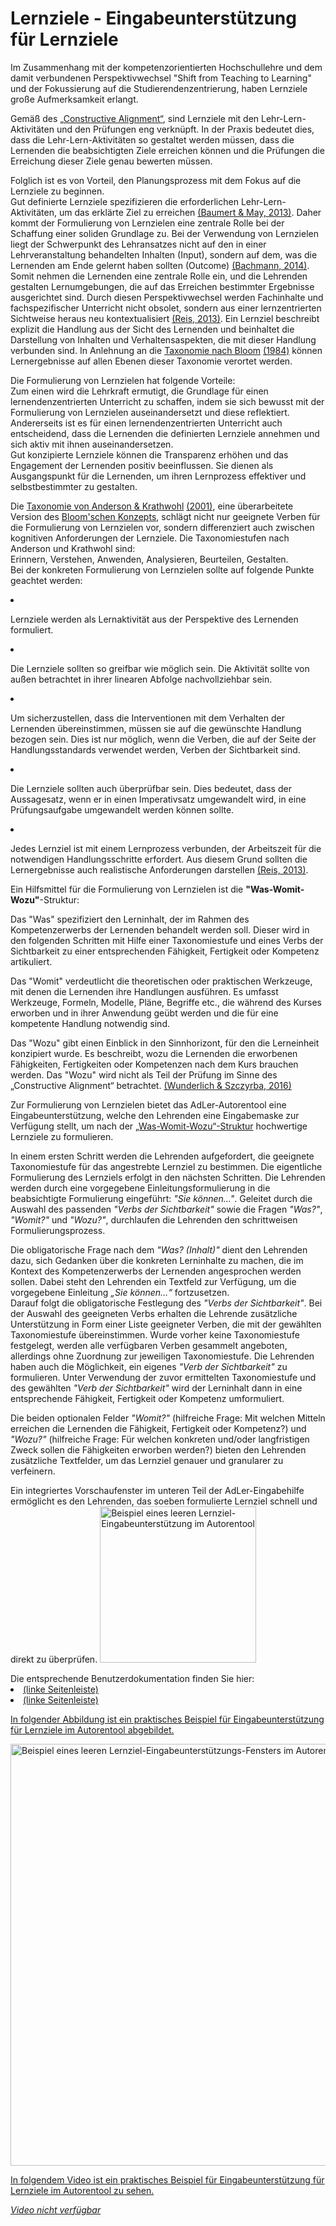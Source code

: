 # Lernziele - Eingabeunterstützung für Lernziele

<show-structure/>
<chapter title="Formulierung von Lernzielen" id="Didaktik-Formulierung-von-Lernzielen" collapsible="true" default-state="expanded">
    <chapter title="Einführung in Lernziele" id="Didaktik-Einfuehrung-Lernziele" collapsible="true" default-state="expanded">
        <p>
            Im Zusammenhang mit der kompetenzorientierten Hochschullehre und dem damit verbundenen Perspektivwechsel 
            "Shift from Teaching to Learning" und der Fokussierung auf die Studierendenzentrierung, 
            haben Lernziele große Aufmerksamkeit erlangt.
        </p>
        <p>
            Gemäß des 
            <a href="Constructive-Alignment-GE.md">„Constructive Alignment“</a>, sind Lernziele mit den Lehr-Lern-Aktivitäten und 
            den Prüfungen eng verknüpft. In der Praxis bedeutet dies, dass die Lehr-Lern-Aktivitäten so gestaltet werden müssen, 
            dass die Lernenden die beabsichtigten Ziele erreichen können und die Prüfungen die Erreichung dieser Ziele genau bewerten müssen.
        </p>
        <p>
            Folglich ist es von Vorteil, den Planungsprozess mit dem Fokus auf die Lernziele zu beginnen. <br/>
            Gut definierte Lernziele spezifizieren die erforderlichen Lehr-Lern-Aktivitäten, um das erkl&auml;rte Ziel zu erreichen 
            <a href="Didaktik-Literaturverzeichnis-BD.md#5-Baumert-2013">(Baumert &amp; May, 2013)</a>. 
            Daher kommt der Formulierung von Lernzielen eine zentrale Rolle bei der Schaffung einer soliden Grundlage zu. 
            Bei der Verwendung von Lernzielen liegt der Schwerpunkt des Lehransatzes nicht auf den in einer Lehrveranstaltung behandelten 
            Inhalten (Input), sondern auf dem, was die Lernenden am Ende gelernt haben sollten (Outcome) 
            <a href="Didaktik-Literaturverzeichnis-BD.md#6-Bachmann-2014">(Bachmann, 2014)</a>. 
            Somit nehmen die Lernenden eine zentrale Rolle ein, und die Lehrenden gestalten Lernumgebungen, 
            die auf das Erreichen bestimmter Ergebnisse ausgerichtet sind. Durch diesen Perspektivwechsel werden Fachinhalte und 
            fachspezifischer Unterricht nicht obsolet, sondern aus einer lernzentrierten Sichtweise heraus neu kontextualisiert 
            <a href="Didaktik-Literaturverzeichnis-BD.md#9-Reis-2013">(Reis, 2013)</a>. 
            Ein Lernziel beschreibt explizit die Handlung aus der Sicht des Lernenden und beinhaltet die Darstellung von 
            Inhalten und Verhaltensaspekten, die mit dieser Handlung verbunden sind. 
            In Anlehnung an die 
            <a href="Taxonomie-nach-Bloom-GE.md">Taxonomie nach Bloom</a> <a href="Didaktik-Literaturverzeichnis-BD.md#7-Bloom-1984">(1984)</a> 
            können Lernergebnisse auf allen Ebenen dieser Taxonomie verortet werden.
        </p>
    </chapter>
    <chapter title="Vorteile von Lernzielen" id="Didaktik-Vorteile-Lernziele" collapsible="true" default-state="expanded">
        <p>
            Die Formulierung von Lernzielen hat folgende Vorteile: <br/>
            Zum einen wird die Lehrkraft ermutigt, die Grundlage für einen lernendenzentrierten Unterricht zu schaffen, 
            indem sie sich bewusst mit der Formulierung von Lernzielen auseinandersetzt und diese reflektiert. <br/>
            Andererseits ist es für einen lernendenzentrierten Unterricht auch entscheidend, dass die Lernenden 
            die definierten Lernziele annehmen und sich aktiv mit ihnen auseinandersetzen. <br/>
            Gut konzipierte Lernziele können die Transparenz erhöhen und das Engagement der Lernenden positiv beeinflussen. 
            Sie dienen als Ausgangspunkt für die Lernenden, um ihren Lernprozess effektiver und selbstbestimmter zu gestalten.
        </p>
    </chapter>
</chapter>

<chapter title="Wie werden die Lernziele formuliert?" id="Didaktik-wie-werden-Lernziele-formuliert" collapsible="true" default-state="expanded">
    <chapter title="Anforderungen an Lernziele: Taxonomie von Anderson &amp; Krathwohl" id="Didaktik-Taxonomie" collapsible="true" default-state="expanded">
        <p>
            Die <a href="Taxonomie-nach-Anderson-und-Krathwohl-GE.md">Taxonomie von Anderson &amp; Krathwohl</a> 
            <a href="Didaktik-Literaturverzeichnis-BD.md#8-Anderson-Krathwohl-2001">(2001)</a>, 
            eine überarbeitete Version des <a href="Taxonomie-nach-Bloom-GE.md">Bloom'schen Konzepts</a>, 
            schlägt nicht nur geeignete Verben für die Formulierung von Lernzielen vor, 
            sondern differenziert auch zwischen kognitiven Anforderungen der Lernziele. 
            Die Taxonomiestufen nach Anderson und Krathwohl sind: <br/>
            Erinnern, Verstehen, Anwenden, Analysieren, Beurteilen, Gestalten.<br/>
            Bei der konkreten Formulierung von Lernzielen sollte auf folgende Punkte geachtet werden:
        </p>
        <list type="alpha-lower">
            <li>
                <p>Lernziele werden als Lernaktivität aus der Perspektive des Lernenden formuliert.</p>
            </li>
            <li>
                <p>Die Lernziele sollten so greifbar wie möglich sein. 
                Die Aktivität sollte von außen betrachtet in ihrer linearen Abfolge nachvollziehbar sein.</p>
            </li>
            <li>
                <p>Um sicherzustellen, dass die Interventionen mit dem Verhalten der Lernenden übereinstimmen, 
                m&uuml;ssen sie auf die gewünschte Handlung bezogen sein. Dies ist nur möglich, wenn die Verben, die 
                auf der Seite der Handlungsstandards verwendet werden, Verben der Sichtbarkeit sind. </p>
            </li>
            <li>
                <p>Die Lernziele sollten auch überprüfbar sein. 
                Dies bedeutet, dass der Aussagesatz, wenn er in einen Imperativsatz umgewandelt wird, 
                in eine Prüfungsaufgabe umgewandelt werden können sollte. </p>
            </li>
            <li>
                <p>Jedes Lernziel ist mit einem Lernprozess verbunden, 
                der Arbeitszeit für die notwendigen Handlungsschritte erfordert. 
                Aus diesem Grund sollten die Lernergebnisse auch realistische Anforderungen darstellen 
                <a href="Didaktik-Literaturverzeichnis-BD.md#9-Reis-2013">(Reis, 2013)</a>.</p>
            </li>
        </list>
    </chapter>
    <chapter title="Hilfsmittel zur Formulierung von Lernzielen" id="Lernziele-Hilfsmittel" collapsible="true" default-state="expanded">
        <p>
            Ein Hilfsmittel für die Formulierung von Lernzielen ist die <b>"Was-Womit-Wozu"</b>-Struktur: 
        </p>
        <deflist>
            <def title="Was" id="Lernziel-Struktur-Was">
                <p>Das "Was" spezifiziert den Lerninhalt, der im Rahmen des Kompetenzerwerbs der Lernenden behandelt werden soll. 
                Dieser wird in den folgenden Schritten mit Hilfe einer Taxonomiestufe und eines Verbs der Sichtbarkeit zu einer 
                entsprechenden Fähigkeit, Fertigkeit oder Kompetenz artikuliert. </p>
            </def>
            <def title="Womit" id="Lernziel-Struktur-Womit">
                <p>Das "Womit" verdeutlicht die theoretischen oder praktischen Werkzeuge, mit denen die Lernenden ihre 
                Handlungen ausführen. Es umfasst Werkzeuge, Formeln, Modelle, Pläne, Begriffe etc., die während des Kurses erworben und 
                in ihrer Anwendung geübt werden und die für eine kompetente Handlung notwendig sind. </p>
            </def>
            <def title="Wozu" id="Lernziel-Struktur-Wozu">
                <p>Das "Wozu" gibt einen Einblick in den Sinnhorizont, für den die Lerneinheit konzipiert wurde. 
                Es beschreibt, wozu die Lernenden die erworbenen Fähigkeiten, Fertigkeiten oder Kompetenzen nach dem Kurs brauchen werden. 
                Das "Wozu" wird nicht als Teil der Prüfung im Sinne des „Constructive Alignment“ betrachtet.
                <a href="Didaktik-Literaturverzeichnis-BD.md#10-Wunderlich-2016">(Wunderlich &amp; Szczyrba, 2016)</a></p>
            </def>
        </deflist>
    </chapter>
</chapter>

<chapter title="AdLer-Eingabeunterstützung für Lernziele" id="Didaktik-AdLer-Lernziele-Eingabeunterstuetzung" collapsible="true" default-state="expanded">
    <p>
        Zur Formulierung von Lernzielen bietet das AdLer-Autorentool eine Eingabeunterstützung, 
        welche den Lehrenden eine Eingabemaske zur Verfügung stellt, um nach der 
        <a href="#Lernziele-Hilfsmittel">„Was-Womit-Wozu“-Struktur</a> hochwertige Lernziele zu formulieren.
    </p>
    <p>
        In einem ersten Schritt werden die Lehrenden aufgefordert, die geeignete Taxonomiestufe für das angestrebte Lernziel zu bestimmen. 
        Die eigentliche Formulierung des Lernziels erfolgt in den nächsten Schritten. 
        Die Lehrenden werden durch eine vorgegebene Einleitungsformulierung in die beabsichtigte Formulierung eingeführt: 
        <i>"Sie können..."</i>. Geleitet durch die Auswahl des passenden <i>"Verbs der Sichtbarkeit"</i> sowie die Fragen 
        <i>"Was?"</i>, <i>"Womit?"</i> und <i>"Wozu?"</i>, durchlaufen die Lehrenden den schrittweisen Formulierungsprozess.
    </p>
    <p>
        Die obligatorische Frage nach dem <i>"Was? (Inhalt)"</i> dient den Lehrenden dazu, 
        sich Gedanken über die konkreten Lerninhalte zu machen, die im Kontext des Kompetenzerwerbs der Lernenden angesprochen werden sollen. 
        Dabei steht den Lehrenden ein Textfeld zur Verfügung, um die vorgegebene Einleitung <i>„Sie können…“</i> fortzusetzen. <br/>
        Darauf folgt die obligatorische Festlegung des <i>"Verbs der Sichtbarkeit"</i>. 
        Bei der Auswahl des geeigneten Verbs erhalten die Lehrende zusätzliche Unterstützung in Form einer Liste geeigneter Verben, 
        die mit der gewählten Taxonomiestufe übereinstimmen. Wurde vorher keine Taxonomiestufe festgelegt, 
        werden alle verfügbaren Verben gesammelt angeboten, allerdings ohne Zuordnung zur jeweiligen Taxonomiestufe. 
        Die Lehrenden haben auch die Möglichkeit, ein eigenes <i>"Verb der Sichtbarkeit"</i> zu formulieren. 
        Unter Verwendung der zuvor ermittelten Taxonomiestufe und des gewählten <i>"Verb der Sichtbarkeit"</i> wird der Lerninhalt 
        dann in eine entsprechende Fähigkeit, Fertigkeit oder Kompetenz umformuliert.
    </p>
    <p>
        Die beiden optionalen Felder 
        <i>"Womit?"</i> (hilfreiche Frage: Mit welchen Mitteln erreichen die Lernenden die Fähigkeit, Fertigkeit oder Kompetenz?) und 
        <i>"Wozu?"</i> (hilfreiche Frage: Für welchen konkreten und/oder langfristigen Zweck sollen die Fähigkeiten erworben werden?) 
        bieten den Lehrenden zusätzliche Textfelder, um das Lernziel genauer und granularer zu verfeinern.
    </p>
    <p>
        Ein integriertes Vorschaufenster im unteren Teil der AdLer-Eingabehilfe ermöglicht es den Lehrenden, 
        das soeben formulierte Lernziel schnell und direkt zu überprüfen. 
        <img src="imageManualDidaktik_Abbildung_leere Eingabeunterstützung für Lernziele_Autorentool.JPG" alt="Beispiel eines leeren Lernziel-Eingabeunterstützung im Autorentool" width="250" style="block" thumbnail="true"/>
    </p>
    <chapter title="Praktisches Beispiel" id="header-praktisches-Beispiel" collapsible="true" default-state="expanded">
        <procedure title="Praktisches Beispiel zur Eingabeunterstützung für Lernziele" id="praktisches-Beispiel">
            <tip>Die entsprechende Benutzerdokumentation finden Sie hier: 
                <list>
                    <li>
                        <a href="ManualAuthoringBedienungArbeitsflaecheLinkeSidebarLernzielMitEingabeunterstuetzungFormulieren.topic"/> (linke Seitenleiste)
                    </li>
                    <li>
                        <a href="ManualAuthoringBedienungArbeitsflaecheLinkeSidebarLernzielOhneEingabeunterstuetzungFormulieren.topic"/> (linke Seitenleiste)
                    </li>
                </list>
            </tip>
            <p>In folgender Abbildung ist ein praktisches Beispiel für Eingabeunterstützung für Lernziele im Autorentool abgebildet. </p>
            <img src="imageManualDidaktik_Abbildung_Beispiel Eingabeunterstützung für Lernziele_Autorentool.JPG" alt="Beispiel eines leeren Lernziel-Eingabeunterstützungs-Fensters im Autorentool" width="675"/>
            <br/>
            <p>In folgendem Video ist ein praktisches Beispiel für Eingabeunterstützung für Lernziele im Autorentool zu sehen. </p>
            <p><i>Video nicht verfügbar</i></p>
            <!--video src="videoManualDidaktik_" alt="Beispiel-Video für Lernziele mit Eingabeunterstützung" preview-src="videoManualDidaktik_" width="675"/-->
        </procedure>
    </chapter>
</chapter>